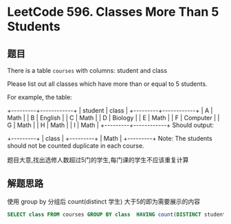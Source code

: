 # LeetCode 596. Classes More Than 5 Students
## 题目
There is a table ```courses``` with columns: student and class

Please list out all classes which have more than or equal to 5 students.

For example, the table:

+---------+------------+
| student | class      |
+---------+------------+
| A       | Math       |
| B       | English    |
| C       | Math       |
| D       | Biology    |
| E       | Math       |
| F       | Computer   |
| G       | Math       |
| H       | Math       |
| I       | Math       |
+---------+------------+
Should output:

+---------+
| class   |
+---------+
| Math    |
+---------+
Note:
The students should not be counted duplicate in each course.

题目大意,找出选修人数超过5门的学生,每门课的学生不应该重复计算

## 解题思路

使用 group by 分组后 count(distinct 学生) 大于5的即为需要展示的内容

```sql
SELECT class FROM courses GROUP BY class  HAVING count(DISTINCT student) >= 5;
```
